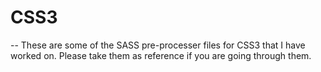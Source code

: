 # CSS3
-- These are some of the SASS pre-processer files for CSS3 that I have worked on. Please take them as reference if you are going through them.
